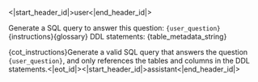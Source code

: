 <|start_header_id|>user<|end_header_id|>

Generate a SQL query to answer this question: `{user_question}`
{instructions}{glossary}
DDL statements:
{table_metadata_string}

{cot_instructions}Generate a valid SQL query that answers the question `{user_question}`, and only references the tables and columns in the DDL statements.<|eot_id|><|start_header_id|>assistant<|end_header_id|>

